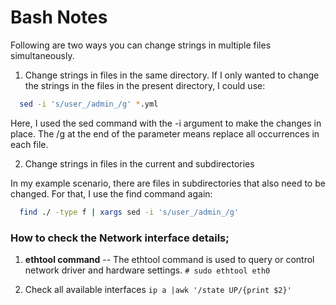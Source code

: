 # Bash Notes

Following are two ways you can change strings in multiple files simultaneously.

1. Change strings in files in the same directory. If I only wanted to change the strings in the files in the present directory, I could use:
```bash
  sed -i 's/user_/admin_/g' *.yml
```

Here, I used the sed command with the -i argument to make the changes in place. The /g at the end of the parameter means replace all occurrences in each file.

2. Change strings in files in the current and subdirectories

In my example scenario, there are files in subdirectories that also need to be changed. For that, I use the find command again:

```bash
  find ./ -type f | xargs sed -i 's/user_/admin_/g'
```

### How to check the Network interface details;

1. <b>ethtool command</b>
  -- The ethtool command is used to query or control network driver and hardware settings.
  ```# sudo ethtool eth0 ```
  
 2. Check all available interfaces
 ```ip a |awk '/state UP/{print $2}'```
